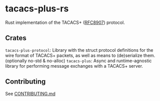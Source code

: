 # tacacs-plus-rs

Rust implementation of the TACACS+ ([RFC8907](https://www.rfc-editor.org/rfc/rfc8907)) protocol.

## Crates

`tacacs-plus-protocol`: Library with the struct protocol definitions for the wire format of TACACS+ packets, as well as means to (de)serialize them. (optionally no-std & no-alloc)
`tacacs-plus`: Async and runtime-agnostic library for performing message exchanges with a TACACS+ server.

## Contributing

See [CONTRIBUTING.md](./CONTRIBUTING.md)
